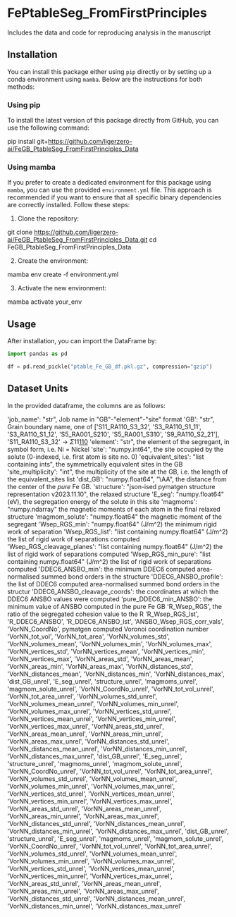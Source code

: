 
# FePtableSeg_FromFirstPrinciples

Includes the data and code for reproducing analysis in the manuscript

## Installation
You can install this package either using `pip` directly or by setting up a conda environment using `mamba`. Below are the instructions for both methods:

### Using pip

To install the latest version of this package directly from GitHub, you can use the following command:

pip install git+https://github.com/ligerzero-ai/FeGB_PtableSeg_FromFirstPrinciples_Data

### Using mamba

If you prefer to create a dedicated environment for this package using `mamba`, you can use the provided `environment.yml` file. This approach is recommended if you want to ensure that all specific binary dependencies are correctly installed. Follow these steps:

1. Clone the repository:

git clone https://github.com/ligerzero-ai/FeGB_PtableSeg_FromFirstPrinciples_Data.git
cd FeGB_PtableSeg_FromFirstPrinciples_Data

2. Create the environment:

mamba env create -f environment.yml

3. Activate the new environment:

mamba activate your_env

## Usage

After installation, you can import the DataFrame by:

```python
import pandas as pd

df = pd.read_pickle("ptable_Fe_GB_df.pkl.gz", compression="gzip")
```

## Dataset Units

In the provided dataframe, the columns are as follows:

'job_name': "str", Job name in "GB"-"element"-"site" format
 'GB': "str", Grain boundary name, one of ['S11_RA110_S3_32', 'S3_RA110_S1_11', 'S3_RA110_S1_12', 'S5_RA001_S210', 'S5_RA001_S310', 'S9_RA110_S2_21'], 'S11_RA110_S3_32' -> $\Sigma$11[110](3-32)
 'element': "str", the element of the segregant, in symbol form, i.e. Ni = Nickel
 'site': "numpy.int64", the site occupied by the solute (0-indexed, i.e. first atom is site no. 0)
 'equivalent_sites': "list containing ints", the symmetrically equivalent sites in the GB
 'site_multiplicity': "int", the multiplicity of the site at the GB, i.e. the length of the equivalent_sites list
 'dist_GB': "numpy.float64", "\AA", the distance from the center of the _pure_ Fe GB.
 'structure': "json-ised pymatgen structure representation v2023.11.10", the relaxed structure 
 'E_seg': "numpy.float64" (eV), the segregation energy of the solute in this site
 'magmoms': "numpy.ndarray" the magnetic moments of each atom in the final relaxed structure 
 'magmom_solute': "numpy.float64" the magnetic moment of the segregant
 'Wsep_RGS_min': "numpy.float64" (J/m^2) the minimum rigid work of separation
 'Wsep_RGS_list': "list containing numpy.float64" (J/m^2) the list of rigid work of separations computed
 'Wsep_RGS_cleavage_planes': "list containing numpy.float64" (J/m^2) the list of rigid work of separations computed
 'Wsep_RGS_min_pure': "list containing numpy.float64" (J/m^2) the list of rigid work of separations computed
 'DDEC6_ANSBO_min': the minimum DDEC6 computed area-normalised summed bond orders in the structure
 'DDEC6_ANSBO_profile': the list of DDEC6 computed area-normalised summed bond orders in the structur
 'DDEC6_ANSBO_cleavage_coords': the coordinates at which the DDEC6 ANSBO values were computed
 'pure_DDEC6_min_ANSBO': the minimum value of ANSBO computed in the pure Fe GB
 'R_Wsep_RGS', the ratio of the segregated cohesion value to the R
 'R_Wsep_RGS_lst',
 'R_DDEC6_ANSBO',
 'R_DDEC6_ANSBO_lst',
 'ANSBO_Wsep_RGS_corr_vals',
 'VorNN_CoordNo', pymatgen computed Voronoi coordination number
 'VorNN_tot_vol', 
 'VorNN_tot_area',
 'VorNN_volumes_std',
 'VorNN_volumes_mean',
 'VorNN_volumes_min',
 'VorNN_volumes_max',
 'VorNN_vertices_std',
 'VorNN_vertices_mean',
 'VorNN_vertices_min',
 'VorNN_vertices_max',
 'VorNN_areas_std',
 'VorNN_areas_mean',
 'VorNN_areas_min',
 'VorNN_areas_max',
 'VorNN_distances_std',
 'VorNN_distances_mean',
 'VorNN_distances_min',
 'VorNN_distances_max',
 'dist_GB_unrel',
 'E_seg_unrel',
 'structure_unrel',
 'magmoms_unrel',
 'magmom_solute_unrel',
 'VorNN_CoordNo_unrel',
 'VorNN_tot_vol_unrel',
 'VorNN_tot_area_unrel',
 'VorNN_volumes_std_unrel',
 'VorNN_volumes_mean_unrel',
 'VorNN_volumes_min_unrel',
 'VorNN_volumes_max_unrel',
 'VorNN_vertices_std_unrel',
 'VorNN_vertices_mean_unrel',
 'VorNN_vertices_min_unrel',
 'VorNN_vertices_max_unrel',
 'VorNN_areas_std_unrel',
 'VorNN_areas_mean_unrel',
 'VorNN_areas_min_unrel',
 'VorNN_areas_max_unrel',
 'VorNN_distances_std_unrel',
 'VorNN_distances_mean_unrel',
 'VorNN_distances_min_unrel',
 'VorNN_distances_max_unrel',
 'dist_GB_unrel',
 'E_seg_unrel',
 'structure_unrel',
 'magmoms_unrel',
 'magmom_solute_unrel',
 'VorNN_CoordNo_unrel',
 'VorNN_tot_vol_unrel',
 'VorNN_tot_area_unrel',
 'VorNN_volumes_std_unrel',
 'VorNN_volumes_mean_unrel',
 'VorNN_volumes_min_unrel',
 'VorNN_volumes_max_unrel',
 'VorNN_vertices_std_unrel',
 'VorNN_vertices_mean_unrel',
 'VorNN_vertices_min_unrel',
 'VorNN_vertices_max_unrel',
 'VorNN_areas_std_unrel',
 'VorNN_areas_mean_unrel',
 'VorNN_areas_min_unrel',
 'VorNN_areas_max_unrel',
 'VorNN_distances_std_unrel',
 'VorNN_distances_mean_unrel',
 'VorNN_distances_min_unrel',
 'VorNN_distances_max_unrel',
 'dist_GB_unrel',
 'structure_unrel',
 'E_seg_unrel',
 'magmoms_unrel',
 'magmom_solute_unrel',
 'VorNN_CoordNo_unrel',
 'VorNN_tot_vol_unrel',
 'VorNN_tot_area_unrel',
 'VorNN_volumes_std_unrel',
 'VorNN_volumes_mean_unrel',
 'VorNN_volumes_min_unrel',
 'VorNN_volumes_max_unrel',
 'VorNN_vertices_std_unrel',
 'VorNN_vertices_mean_unrel',
 'VorNN_vertices_min_unrel',
 'VorNN_vertices_max_unrel',
 'VorNN_areas_std_unrel',
 'VorNN_areas_mean_unrel',
 'VorNN_areas_min_unrel',
 'VorNN_areas_max_unrel',
 'VorNN_distances_std_unrel',
 'VorNN_distances_mean_unrel',
 'VorNN_distances_min_unrel',
 'VorNN_distances_max_unrel'

